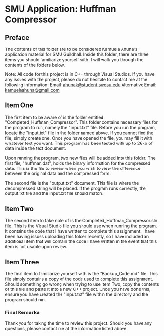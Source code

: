 # SMU Application: Huffman Compressor

## Preface

The contents of this folder are to be considered Kamuela Ahuna's application
material for SMU Guildhall. Inside this folder, there are three items you should
familiarize yourself with. I will walk you through the contents of the folders below.

Note: All code for this project is in C++ through Visual Studios. If you have
any issues with the project, please do not hesitate to contact me at the following
information:
Email: ahunak@student.swosu.edu
Alternative Email: kamuelaahuna@gmail.com

## Item One

The first item to be aware of is the folder entitled "Completed_Huffman_Compressor".
This folder contains necessary files for the program to run, namely the "input.txt" file.
Before you run the program, locate the "input.txt" file in the folder named above.
If you cannot find the file, simply create one. Once you have opened the file,
you may fill it with whatever text you want. This program has been tested with
up to 26kb of data inside the text document.

Upon running the program, two new files will be added into this folder.
The first file, "huffman.dat", holds the binary information for the compressed data.
This is the file to review when you wish to view the difference between the
original data and the compressed form.

The second file is the "output.txt" document. This file is where the decompressed
string will be placed. If the program runs correctly, the output.txt file and the
input.txt file should match.

## Item Two

The second item to take note of is the Completed_Huffman_Compressor.sln file.
This is the Visual Studio file you should use when running the program. It contains
the code that I have written to complete this assignment. I have been having issues
uploading this folder recently, so I have included an additional item that will
contain the code I have written in the event that this item is not usable upon review.

## Item Three

The final item to familiarize yourself with is the "Backup_Code.md" file. This
file simply contains a copy of the code used to complete this assignment. Should
something go wrong when trying to use Item Two, copy the contents of this file
and paste it into a new C++ project. Once you have done this, ensure you have
created the "input.txt" file within the directory and the program should run.

### Final Remarks

Thank you for taking the time to review this project. Should you have any questions,
please contact me at the information listed above.

